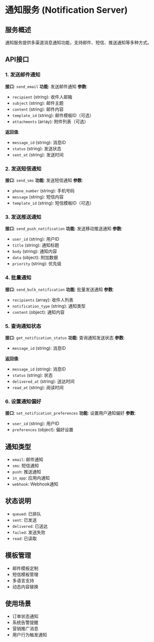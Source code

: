 # 通知服务 (Notification Server)

## 服务概述
通知服务提供多渠道消息通知功能，支持邮件、短信、推送通知等多种方式。

## API接口

### 1. 发送邮件通知
**接口**: `send_email`
**功能**: 发送邮件通知
**参数**:
- `recipient` (string): 收件人邮箱
- `subject` (string): 邮件主题
- `content` (string): 邮件内容
- `template_id` (string): 邮件模板ID（可选）
- `attachments` (array): 附件列表（可选）

**返回值**:
- `message_id` (string): 消息ID
- `status` (string): 发送状态
- `sent_at` (string): 发送时间

### 2. 发送短信通知
**接口**: `send_sms`
**功能**: 发送短信通知
**参数**:
- `phone_number` (string): 手机号码
- `message` (string): 短信内容
- `template_id` (string): 短信模板ID（可选）

### 3. 发送推送通知
**接口**: `send_push_notification`
**功能**: 发送移动推送通知
**参数**:
- `user_id` (string): 用户ID
- `title` (string): 通知标题
- `body` (string): 通知内容
- `data` (object): 附加数据
- `priority` (string): 优先级

### 4. 批量通知
**接口**: `send_bulk_notification`
**功能**: 批量发送通知
**参数**:
- `recipients` (array): 收件人列表
- `notification_type` (string): 通知类型
- `content` (object): 通知内容

### 5. 查询通知状态
**接口**: `get_notification_status`
**功能**: 查询通知发送状态
**参数**:
- `message_id` (string): 消息ID

**返回值**:
- `message_id` (string): 消息ID
- `status` (string): 状态
- `delivered_at` (string): 送达时间
- `read_at` (string): 阅读时间

### 6. 设置通知偏好
**接口**: `set_notification_preferences`
**功能**: 设置用户通知偏好
**参数**:
- `user_id` (string): 用户ID
- `preferences` (object): 偏好设置

## 通知类型
- `email`: 邮件通知
- `sms`: 短信通知
- `push`: 推送通知
- `in_app`: 应用内通知
- `webhook`: Webhook通知

## 状态说明
- `queued`: 已排队
- `sent`: 已发送
- `delivered`: 已送达
- `failed`: 发送失败
- `read`: 已读取

## 模板管理
- 邮件模板定制
- 短信模板管理
- 多语言支持
- 动态内容替换

## 使用场景
- 订单状态通知
- 系统告警提醒
- 营销推广消息
- 用户行为触发通知